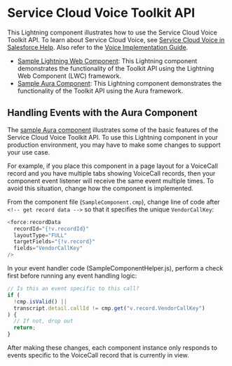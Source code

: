 # Service Cloud Voice Toolkit API

This Lightning component illustrates how to use the Service Cloud Voice Toolkit API. To learn about Service Cloud Voice, see [Service Cloud Voice in Salesforce Help](https://help.salesforce.com/articleView?id=voice_about.htm&type=5). Also refer to the [Voice Implementation Guide](https://developer.salesforce.com/docs/atlas.en-us.voice_developer_guide.meta/voice_developer_guide/voice_intro.htm).

- [Sample Lightning Web Component](sampleLWCComponent/): This Lightning component demonstrates the functionality of the Toolkit API using the Lightning Web Component (LWC) framework.
- [Sample Aura Component](SampleAuraComponent/): This Lightning component demonstrates the functionality of the Toolkit API using the Aura framework.

## Handling Events with the Aura Component

The [sample Aura component](SampleAuraComponent/) illustrates some of the basic features of the Service Cloud Voice Toolkit API. To use this Lightning component in your production environment, you may have to make some changes to support your use case.

For example, if you place this component in a page layout for a VoiceCall record and you have multiple tabs showing VoiceCall records, then your component event listener will receive the same event multiple times. To avoid this situation, change how the component is implemented.

From the component file (`SampleComponent.cmp`), change line of code after `<!-- get record data -->` so that it specifies the unique `VendorCallKey`:

```javascript
<force:recordData
  recordId="{!v.recordId}"
  layoutType="FULL"
  targetFields="{!v.record}"
  fields="VendorCallKey"
/>
```

In your event handler code (SampleComponentHelper.js), perform a check first before running any event handling logic:

```javascript
// Is this an event specific to this call?
if (
  !cmp.isValid() ||
  transcript.detail.callId != cmp.get("v.record.VendorCallKey")
) {
  // If not, drop out
  return;
}
```

After making these changes, each component instance only responds to events specific to the VoiceCall record that is currently in view.

